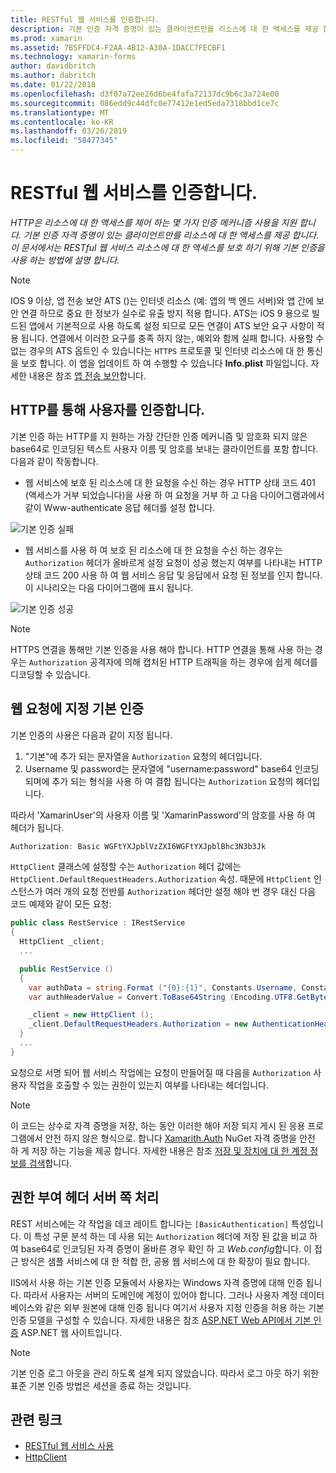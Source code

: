 ```yaml
---
title: RESTful 웹 서비스를 인증합니다.
description: 기본 인증 자격 증명이 있는 클라이언트만를 리소스에 대 한 액세스를 제공 합니다. 이 문서에서는 RESTful 웹 서비스 리소스에 대 한 액세스를 보호 하기 위해 기본 인증을 사용 하는 방법에 설명 합니다.
ms.prod: xamarin
ms.assetid: 7B5FFDC4-F2AA-4B12-A30A-1DACC7FECBF1
ms.technology: xamarin-forms
author: davidbritch
ms.author: dabritch
ms.date: 01/22/2018
ms.openlocfilehash: d3f07a72ee26d6be4fafa72137dc9b6c3a724e00
ms.sourcegitcommit: 086edd9c44dfc0e77412e1ed5eda7318bbd1ce7c
ms.translationtype: MT
ms.contentlocale: ko-KR
ms.lasthandoff: 03/26/2019
ms.locfileid: "58477345"
---
```

# <a name="authenticating-a-restful-web-service"></a>RESTful 웹 서비스를 인증합니다.

_HTTP은 리소스에 대 한 액세스를 제어 하는 몇 가지 인증 메커니즘 사용을 지원 합니다. 기본 인증 자격 증명이 있는 클라이언트만를 리소스에 대 한 액세스를 제공 합니다. 이 문서에서는 RESTful 웹 서비스 리소스에 대 한 액세스를 보호 하기 위해 기본 인증을 사용 하는 방법에 설명 합니다._

> [!NOTE]
> IOS 9 이상, 앱 전송 보안 ATS ()는 인터넷 리소스 (예: 앱의 백 엔드 서버)와 앱 간에 보안 연결 하므로 중요 한 정보가 실수로 유출 방지 적용 합니다. ATS는 iOS 9 용으로 빌드된 앱에서 기본적으로 사용 하도록 설정 되므로 모든 연결이 ATS 보안 요구 사항이 적용 됩니다. 연결에서 이러한 요구를 충족 하지 않는, 예외와 함께 실패 합니다.
> 사용할 수 없는 경우의 ATS 옵트인 수 있습니다는 `HTTPS` 프로토콜 및 인터넷 리소스에 대 한 통신을 보호 합니다. 이 앱을 업데이트 하 여 수행할 수 있습니다 **Info.plist** 파일입니다. 자세한 내용은 참조 [앱 전송 보안](~/ios/app-fundamentals/ats.md)합니다.

## <a name="authenticating-users-over-http"></a>HTTP를 통해 사용자를 인증합니다.

기본 인증 하는 HTTP를 지 원하는 가장 간단한 인증 메커니즘 및 암호화 되지 않은 base64로 인코딩된 텍스트 사용자 이름 및 암호를 보내는 클라이언트를 포함 합니다. 다음과 같이 작동합니다.

- 웹 서비스에 보호 된 리소스에 대 한 요청을 수신 하는 경우 HTTP 상태 코드 401 (액세스가 거부 되었습니다)을 사용 하 여 요청을 거부 하 고 다음 다이어그램과에서 같이 Www-authenticate 응답 헤더를 설정 합니다.

![](rest-images/basic-authentication-fail.png "기본 인증 실패")

- 웹 서비스를 사용 하 여 보호 된 리소스에 대 한 요청을 수신 하는 경우는 `Authorization` 헤더가 올바르게 설정 요청이 성공 했는지 여부를 나타내는 HTTP 상태 코드 200 사용 하 여 웹 서비스 응답 및 응답에서 요청 된 정보를 인지 합니다. 이 시나리오는 다음 다이어그램에 표시 됩니다.

![](rest-images/basic-authentication-success.png "기본 인증 성공")

> [!NOTE]
> HTTPS 연결을 통해만 기본 인증을 사용 해야 합니다. HTTP 연결을 통해 사용 하는 경우는 <code>Authorization</code> 공격자에 의해 캡처된 HTTP 트래픽을 하는 경우에 쉽게 헤더를 디코딩할 수 있습니다.

## <a name="specifying-basic-authentication-in-a-web-request"></a>웹 요청에 지정 기본 인증

기본 인증의 사용은 다음과 같이 지정 됩니다.

1. "기본"에 추가 되는 문자열을 `Authorization` 요청의 헤더입니다.
1. Username 및 password는 문자열에 "username:password" base64 인코딩되며에 추가 되는 형식을 사용 하 여 결합 됩니다는 `Authorization` 요청의 헤더입니다.

따라서 'XamarinUser'의 사용자 이름 및 'XamarinPassword'의 암호를 사용 하 여 헤더가 됩니다.

```csharp
Authorization: Basic WGFtYXJpblVzZXI6WGFtYXJpblBhc3N3b3Jk
```

`HttpClient` 클래스에 설정할 수는 `Authorization` 헤더 값에는 `HttpClient.DefaultRequestHeaders.Authorization` 속성. 때문에 `HttpClient` 인스턴스가 여러 개의 요청 전반를 `Authorization` 헤더만 설정 해야 번 경우 대신 다음 코드 예제와 같이 모든 요청:

```csharp
public class RestService : IRestService
{
  HttpClient _client;
  ...

  public RestService ()
  {
    var authData = string.Format ("{0}:{1}", Constants.Username, Constants.Password);
    var authHeaderValue = Convert.ToBase64String (Encoding.UTF8.GetBytes (authData));

    _client = new HttpClient ();
    _client.DefaultRequestHeaders.Authorization = new AuthenticationHeaderValue ("Basic", authHeaderValue);
  }
  ...
}
```

요청으로 서명 되어 웹 서비스 작업에는 요청이 만들어질 때 다음을 `Authorization` 사용자 작업을 호출할 수 있는 권한이 있는지 여부를 나타내는 헤더입니다.

> [!NOTE]
> 이 코드는 상수로 자격 증명을 저장, 하는 동안 이러한 해야 저장 되지 게시 된 응용 프로그램에서 안전 하지 않은 형식으로. 합니다 [Xamarith.Auth](https://www.nuget.org/packages/Xamarin.Auth/) NuGet 자격 증명을 안전 하 게 저장 하는 기능을 제공 합니다. 자세한 내용은 참조 [저장 및 장치에 대 한 계정 정보를 검색](~/xamarin-forms/data-cloud/authentication/oauth.md)합니다.

## <a name="processing-the-authorization-header-server-side"></a>권한 부여 헤더 서버 쪽 처리

REST 서비스에는 각 작업을 데코 레이트 합니다는 `[BasicAuthentication]` 특성입니다. 이 특성 구문 분석 하는 데 사용 되는 `Authorization` 헤더에 저장 된 값을 비교 하 여 base64로 인코딩된 자격 증명이 올바른 경우 확인 하 고 *Web.config*합니다. 이 접근 방식은 샘플 서비스에 대 한 적합 한, 공용 웹 서비스에 대 한 확장이 필요 합니다.

IIS에서 사용 하는 기본 인증 모듈에서 사용자는 Windows 자격 증명에 대해 인증 됩니다. 따라서 사용자는 서버의 도메인에 계정이 있어야 합니다. 그러나 사용자 계정 데이터베이스와 같은 외부 원본에 대해 인증 됩니다 여기서 사용자 지정 인증을 허용 하는 기본 인증 모델을 구성할 수 있습니다. 자세한 내용은 참조 [ASP.NET Web API에서 기본 인증](http://www.asp.net/web-api/overview/security/basic-authentication) ASP.NET 웹 사이트입니다.

> [!NOTE]
> 기본 인증 로그 아웃을 관리 하도록 설계 되지 않았습니다. 따라서 로그 아웃 하기 위한 표준 기본 인증 방법은 세션을 종료 하는 것입니다.

## <a name="related-links"></a>관련 링크

- [RESTful 웹 서비스 사용](~/xamarin-forms/data-cloud/consuming/rest.md)
- [HttpClient](https://msdn.microsoft.com/library/system.net.http.httpclient(v=vs.110).aspx)

